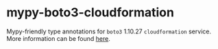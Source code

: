 # mypy-boto3-cloudformation

Mypy-friendly type annotations for `boto3` 1.10.27 `cloudformation` service.
More information can be found [here](https://github.com/vemel/mypy_boto3).
